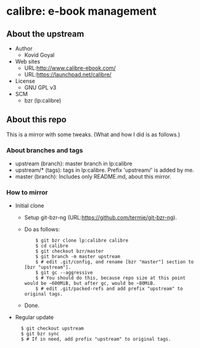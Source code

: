 # calibre: e-book management

## About the upstream

* Author
  * Kovid Goyal
* Web sites
  * URL:http://www.calibre-ebook.com/
  * URL:https://launchpad.net/calibre/
* License
  * GNU GPL v3
* SCM
  * bzr (lp:calibre)


## About this repo

This is a mirror with some tweaks.
(What and how I did is as follows.)


### About branches and tags

* upstream (branch): master branch in lp:calibre
* upstream/\* (tags): tags in lp:calibre.  Prefix 'upstream/' is added by me.
* master (branch): Includes only README.md, about this mirror.


### How to mirror

* Initial clone
  * Setup git-bzr-ng (URL:https://github.com/termie/git-bzr-ng).
  * Do as follows:

            $ git bzr clone lp:calibre calibre
            $ cd calibre
            $ git checkout bzr/master
            $ git branch -m master upstream
            $ # edit .git/config, and rename [bzr "master"] section to [bzr "upstream"].
            $ git gc --aggressive
            $ # You should do this, because repo size at this point would be ~600MiB, but after gc, would be ~80MiB.
            $ # edit .git/packed-refs and add prefix "upstream" to original tags.
  * Done.
* Regular update

        $ git checkout upstream
        $ git bzr sync
        $ # If in need, add prefix "upstream" to original tags.

